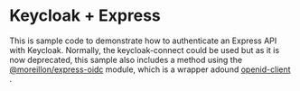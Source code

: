 # Keycloak + Express

This is sample code to demonstrate how to authenticate an Express API with Keycloak.
Normally, the keycloak-connect could be used but as it is now deprecated, this sample also includes a method using the [@moreillon/express-oidc](https://www.npmjs.com/package/@moreillon/express-oidc) module, which is a wrapper adound [openid-client](https://www.npmjs.com/package/openid-client) .
